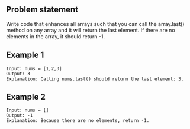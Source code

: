 ## Problem statement

Write code that enhances all arrays such that you can call the array.last() method on any array and it will return the last element. If there are no elements in the array, it should return -1.

## Example 1

```
Input: nums = [1,2,3]
Output: 3
Explanation: Calling nums.last() should return the last element: 3.

```

## Example 2

```
Input: nums = []
Output: -1
Explanation: Because there are no elements, return -1.

```
